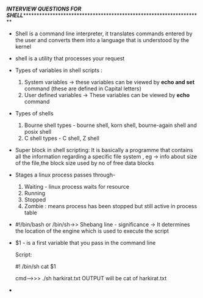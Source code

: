 ***********************INTERVIEW QUESTIONS FOR SHELL******************************************************************************************

- Shell is a command line interpreter, it translates commands entered by the user and converts them into a language that is understood by the kernel
- shell is a utility that processes your request
- Types of variables in shell scripts :
  1) System variables -> these variables can be viewed by **echo and set** command (these are defined in Capital letters)
  2) User defined variables -> These variables can be viewed by **echo** command
- Types of shells
  1) Bourne shell types - bourne shell, korn shell, bourne-again shell and posix shell
  2) C shell types - C shell, Z shell 

- Super block in shell scripting: It is basically a programme that contains all the information regarding a specific file system , eg -> info about size of the file,the block size used by no of free data blocks

- Stages a linux process passes through- 
  1) Waiting - linux process waits for resource
  2) Running 
  3) Stopped
  4) Zombie : means process has been stopped but still active in process table

- #!/bin/bash or /bin/sh->> Shebang line - significance -> It determines the location of the engine which is used to execute the script
- $1 - is a first variable that you pass in the command line 
  
  Script:

  #! /bin/sh
  cat $1

  cmd-->>> ./sh harkirat.txt
  OUTPUT will be cat of harkirat.txt 

- 